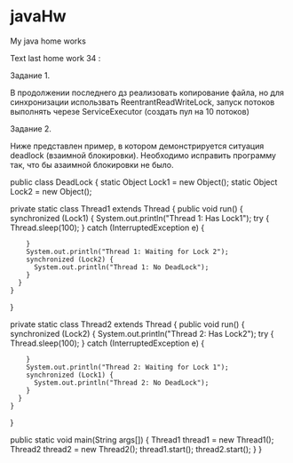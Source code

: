 # javaHw
My java home works

Text last home work 34 :

Задание 1.

В продолжении последнего дз реализовать копирование файла, но для синхронизации использвать ReentrantReadWriteLock,
запуск потоков выполнять черезе ServiceExecutor (создать пул на 10 потоков)

Задание 2.

Ниже представлен пример, в котором демонстрируется ситуация deadlock (взаимной блокировки).
Необходимо исправить программу так, что бы азаимной блокировки не было.

public class DeadLock {
  static Object Lock1 = new Object();
  static Object Lock2 = new Object();

  private static class Thread1 extends Thread {
    public void run() {
      synchronized (Lock1) {
        System.out.println("Thread 1: Has Lock1");
        try {
          Thread.sleep(100);
        } catch (InterruptedException e) {

        }
        System.out.println("Thread 1: Waiting for Lock 2");
        synchronized (Lock2) {
          System.out.println("Thread 1: No DeadLock");
        }
      }
    }
  }

  private static class Thread2 extends Thread {
    public void run() {
      synchronized (Lock2) {
        System.out.println("Thread 2: Has Lock2");
        try {
          Thread.sleep(100);
        } catch (InterruptedException e) {

        }
        System.out.println("Thread 2: Waiting for Lock 1");
        synchronized (Lock1) {
          System.out.println("Thread 2: No DeadLock");
        }
      }
    }
  }

  public static void main(String args[]) {
    Thread1 thread1 = new Thread1();
    Thread2 thread2 = new Thread2();
    thread1.start();
    thread2.start();
  }
}